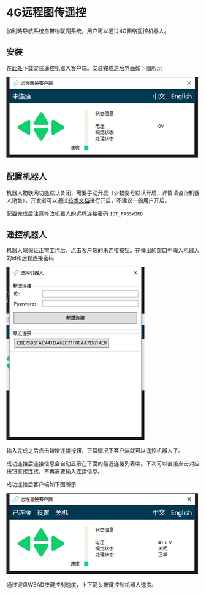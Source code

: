 # 4G远程图传遥控

伽利略导航系统自带物联网系统，用户可以通过4G网络遥控机器人。

## 安装

在[此处](http://bwbot.org/s/tEcBiU)下载安装遥控机器人客户端。安装完成之后界面如下图所示

![iot client](./images/iot1.png)

## 配置机器人

机器人物联网功能默认关闭，需要手动开启（少数型号默认开启，详情请咨询机器人销售）。开发者可以通过[技术文档](http://community.bwbot.org/topic/773/)进行开启，不建议一般用户开启。

配置完成后注意修改机器人的远程连接密码 `IOT_PASSWORD`

## 遥控机器人

机器人端保证正常工作后，点击客户端的未连接按钮。在弹出的窗口中输入机器人的id和远程连接密码

![iot client 2](./images/iot2.png)

输入完成之后点击新增连接按钮，正常情况下客户端就可以遥控机器人了。

成功连接后连接信息会自动显示在下面的最近连接列表中。下次可以直接点击对应按钮直接连接，不再需要输入连接信息。

成功连接后客户端如下图所示

![iot client 3](./images/iot3.png)

通过键盘WSAD按键控制速度，上下箭头按键控制机器人速度。
